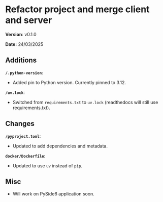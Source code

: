 # Refactor project and merge client and server

**Version**: v0.1.0

**Date:** 24/03/2025

## Additions

**`/.python-version`**:

* Added pin to Python version. Currently pinned to 3.12.

**`/uv.lock`**:

* Switched from `requirements.txt` to `uv.lock` (readthedocs will still use requirements.txt).

## Changes

**`/pyproject.toml`**:

* Updated to add dependencies and metadata.

**`docker/Dockerfile`**:

* Updated to use `uv` instead of `pip`.

## Misc

* Will work on PySide6 application soon.

